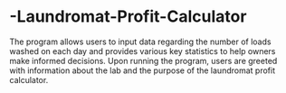# -Laundromat-Profit-Calculator
The program allows users to input data regarding the number of loads washed on each day and provides various key statistics to help owners make informed decisions.  Upon running the program, users are greeted with information about the lab and the purpose of the laundromat profit calculator.

